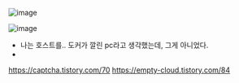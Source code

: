 
![image](https://user-images.githubusercontent.com/15938354/148010971-45bf8ce9-4e46-4591-a6d9-048235f46cde.png)


![image](https://user-images.githubusercontent.com/15938354/147892235-bdc98a22-4ef6-469f-a18c-943f4106cdb1.png)

- 나는 호스트를.. 도커가 깔린 pc라고 생각했는데, 그게 아니었다.
- 
https://captcha.tistory.com/70
https://empty-cloud.tistory.com/84
